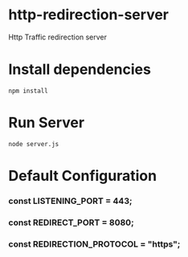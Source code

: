# http-redirection-server
Http Traffic redirection server

# Install dependencies
`npm install`

# Run Server
`node server.js`

# Default Configuration
### const LISTENING_PORT = 443;
### const REDIRECT_PORT = 8080;
### const REDIRECTION_PROTOCOL = "https";
